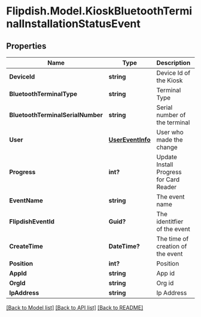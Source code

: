 # Flipdish.Model.KioskBluetoothTerminalInstallationStatusEvent
## Properties

Name | Type | Description | Notes
------------ | ------------- | ------------- | -------------
**DeviceId** | **string** | Device Id of the Kiosk | [optional] 
**BluetoothTerminalType** | **string** | Terminal Type | [optional] 
**BluetoothTerminalSerialNumber** | **string** | Serial number of the terminal | [optional] 
**User** | [**UserEventInfo**](UserEventInfo.md) | User who made the change | [optional] 
**Progress** | **int?** | Update Install Progress for Card Reader | [optional] 
**EventName** | **string** | The event name | [optional] 
**FlipdishEventId** | **Guid?** | The identitfier of the event | [optional] 
**CreateTime** | **DateTime?** | The time of creation of the event | [optional] 
**Position** | **int?** | Position | [optional] 
**AppId** | **string** | App id | [optional] 
**OrgId** | **string** | Org id | [optional] 
**IpAddress** | **string** | Ip Address | [optional] 

[[Back to Model list]](../README.md#documentation-for-models) [[Back to API list]](../README.md#documentation-for-api-endpoints) [[Back to README]](../README.md)

